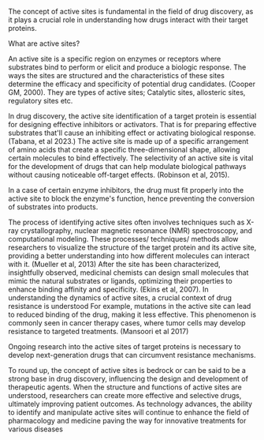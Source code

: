The concept of active sites is fundamental in the field of drug discovery, as it plays a crucial role in understanding how drugs interact with their target proteins. 

What are active sites? 

An active site is a specific region on enzymes or receptors where substrates bind to perform or elicit and produce a biologic response. The ways the sites are structured and the characteristics of these sites determine the efficacy and specificity of potential drug candidates. (Cooper GM, 2000). They are types of active sites; Catalytic sites, allosteric sites, regulatory sites etc.

In drug discovery, the active site identification of a target protein is essential for designing effective inhibitors or activators. That is for preparing effective substrates that'll cause an inhibiting effect or activating biological response. (Tabana, et al 2023.) The active site is made up of a specific arrangement of amino acids that create a specific three-dimensional shape, allowing certain molecules to bind effectively. The selectivity of an active site is vital for the development of drugs that can help modulate biological pathways without causing noticeable off-target effects. (Robinson et al, 2015).

In a case of certain enzyme inhibitors, the drug must fit properly into the active site to block the enzyme's function, hence preventing the conversion of substrates into products.

The process of identifying active sites often involves techniques such as X-ray crystallography, nuclear magnetic resonance (NMR) spectroscopy, and computational modeling. These processes/ techniques/ methods allow researchers to visualize the structure of the target protein and its active site, providing a better understanding into how different molecules can interact with it. (Mueller et al, 2013) After the site has been characterized, insightfully observed, medicinal chemists can design small molecules that mimic the natural substrates or ligands, optimizing their properties to enhance binding affinity and specificity. (Ekins et al, 2007). In understanding the dynamics of active sites, a crucial context of drug resistance is understood For example, mutations in the active site can lead to reduced binding of the drug, making it less effective. This phenomenon is commonly seen in cancer therapy cases, where tumor cells may develop resistance to targeted treatments. (Mansoori et al 2017) 

Ongoing research into the active sites of target proteins is necessary to develop next-generation drugs that can circumvent resistance mechanisms.

To round up, the concept of active sites is bedrock or can be said to be a strong base in drug discovery, influencing the design and development of therapeutic agents. When the structure and functions of active sites are understood, researchers can create more effective and selective drugs, ultimately improving patient outcomes. As technology advances, the ability to identify and manipulate active sites will continue to enhance the field of pharmacology and medicine paving the way for innovative treatments for various diseases
